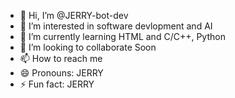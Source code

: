 - 👋 Hi, I’m @JERRY-bot-dev
- 👀 I’m interested in software devlopment and AI
- 🌱 I’m currently learning HTML and C/C++, Python
- 💞️ I’m looking to collaborate Soon
- 📫 How to reach me 
- 😄 Pronouns: JERRY
- ⚡ Fun fact: JERRY

<!---
JERRY-bot-dev/JERRY-bot-dev is a ✨ special ✨ repository because its `README.md` (this file) appears on your GitHub profile.
You can click the Preview link to take a look at your changes.
--->
